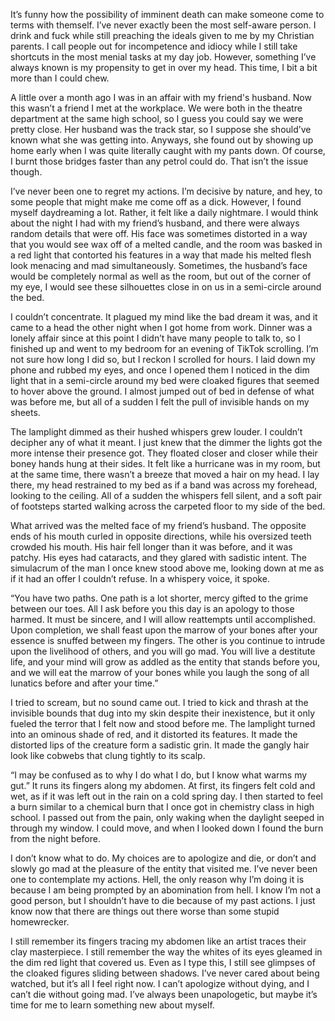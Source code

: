 It’s funny how the possibility of imminent death can make someone come to terms with themself. I’ve never exactly been the most self-aware person. I drink and fuck while still preaching the ideals given to me by my Christian parents. I call people out for incompetence and idiocy while I still take shortcuts in the most menial tasks at my day job. However, something I’ve always known is my propensity to get in over my head. This time, I bit a bit more than I could chew.

A little over a month ago I was in an affair with my friend's husband. Now this wasn’t a friend I met at the workplace. We were both in the theatre department at the same high school, so I guess you could say we were pretty close. Her husband was the track star, so I suppose she should’ve known what she was getting into. Anyways, she found out by showing up home early when I was quite literally caught with my pants down. Of course, I burnt those bridges faster than any petrol could do. That isn’t the issue though.

I’ve never been one to regret my actions. I’m decisive by nature, and hey, to some people that might make me come off as a dick. However, I found myself daydreaming a lot. Rather, it felt like a daily nightmare. I would think about the night I had with my friend’s husband, and there were always random details that were off. His face was sometimes distorted in a way that you would see wax off of a melted candle, and the room was basked in a red light that contorted his features in a way that made his melted flesh look menacing and mad simultaneously. Sometimes, the husband’s face would be completely normal as well as the room, but out of the corner of my eye, I would see these silhouettes close in on us in a semi-circle around the bed.

I couldn’t concentrate. It plagued my mind like the bad dream it was, and it came to a head the other night when I got home from work. Dinner was a lonely affair since at this point I didn’t have many people to talk to, so I finished up and went to my bedroom for an evening of TikTok scrolling. I’m not sure how long I did so, but I reckon I scrolled for hours. I laid down my phone and rubbed my eyes, and once I opened them I noticed in the dim light that in a semi-circle around my bed were cloaked figures that seemed to hover above the ground. I almost jumped out of bed in defense of what was before me, but all of a sudden I felt the pull of invisible hands on my sheets.

The lamplight dimmed as their hushed whispers grew louder. I couldn’t decipher any of what it meant. I just knew that the dimmer the lights got the more intense their presence got. They floated closer and closer while their boney hands hung at their sides. It felt like a hurricane was in my room, but at the same time, there wasn’t a breeze that moved a hair on my head. I lay there, my head restrained to my bed as if a band was across my forehead, looking to the ceiling. All of a sudden the whispers fell silent, and a soft pair of footsteps started walking across the carpeted floor to my side of the bed.

What arrived was the melted face of my friend’s husband. The opposite ends of his mouth curled in opposite directions, while his oversized teeth crowded his mouth. His hair fell longer than it was before, and it was patchy. His eyes had cataracts, and they glared with sadistic intent. The simulacrum of the man I once knew stood above me, looking down at me as if it had an offer I couldn’t refuse. In a whispery voice, it spoke.

“You have two paths. One path is a lot shorter, mercy gifted to the grime between our toes. All I ask before you this day is an apology to those harmed. It must be sincere, and I will allow reattempts until accomplished. Upon completion, we shall feast upon the marrow of your bones after your essence is snuffed between my fingers. The other is you continue to intrude upon the livelihood of others, and you will go mad. You will live a destitute life, and your mind will grow as addled as the entity that stands before you, and we will eat the marrow of your bones while you laugh the song of all lunatics before and after your time.”

I tried to scream, but no sound came out. I tried to kick and thrash at the invisible bounds that dug into my skin despite their inexistence, but it only fueled the terror that I felt now and stood before me. The lamplight turned into an ominous shade of red, and it distorted its features. It made the distorted lips of the creature form a sadistic grin. It made the gangly hair look like cobwebs that clung tightly to its scalp.

“I may be confused as to why I do what I do, but I know what warms my gut.” It runs its fingers along my abdomen. At first, its fingers felt cold and wet, as if it was left out in the rain on a cold spring day. I then started to feel a burn similar to a chemical burn that I once got in chemistry class in high school. I passed out from the pain, only waking when the daylight seeped in through my window. I could move, and when I looked down I found the burn from the night before.

I don’t know what to do. My choices are to apologize and die, or don’t and slowly go mad at the pleasure of the entity that visited me. I’ve never been one to contemplate my actions. Hell, the only reason why I’m doing it is because I am being prompted by an abomination from hell. I know I’m not a good person, but I shouldn’t have to die because of my past actions. I just know now that there are things out there worse than some stupid homewrecker.

I still remember its fingers tracing my abdomen like an artist traces their clay masterpiece. I still remember the way the whites of its eyes gleamed in the dim red light that covered us. Even as I type this, I still see glimpses of the cloaked figures sliding between shadows. I’ve never cared about being watched, but it’s all I feel right now. I can’t apologize without dying, and I can’t die without going mad. I’ve always been unapologetic, but maybe it’s time for me to learn something new about myself.